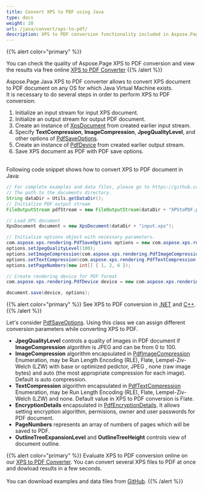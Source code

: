 ```yaml
---
title: Convert XPS to PDF using Java
type: docs
weight: 20
url: /java/convert/xps-to-pdf/
description: XPS to PDF conversion functionality included in Aspose.Page API solution for Java is described and illustrated with the code snippets here.
---
```


{{% alert color="primary" %}} 

You can check the quality of Aspose.Page XPS to PDF conversion and view the results via free online <a nofollow href="https://products.aspose.app/page/conversion/xps-to-pdf">XPS to PDF Converter</a> {{% /alert %}} 

Aspose.Page Java XPS to PDF converter allows to convert XPS document to PDF document on any OS for which Java Virtual Machine exists.
<br>It is necessary to do several steps in order to perform XPS to PDF conversion:
1. Initialize an input stream for input XPS document.
2. Initialize an output stream for output PDF document.
3. Create an instance of [XpsDocument](https://apireference.aspose.com/page/java/com.aspose.xps/xpsdocument) from created earlier input stream.
4. Specify **TextCompression**, **ImageCompression**, **JpegQualityLevel**, and other options of [PdfSaveOptions](https://apireference.aspose.com/page/java/com.aspose.xps.rendering/pdfsaveoptions).
5. Create an instance of [PdfDevice](https://apireference.aspose.com/page/java/com.aspose.xps.rendering/pdfdevice) from created earlier output stream.
6. Save XPS document as PDF with PDF save options. 

<br>Following code snippet shows how to convert XPS to PDF document in Java:
<br>
```Java
// For complete examples and data files, please go to https://github.com/aspose-page/Aspose.Page-for-Java
// The path to the documents directory.
String dataDir = Utils.getDataDir();
// Initialize PDF output stream
FileOutputStream pdfStream = new FileOutputStream(dataDir + "XPStoPDF.pdf");

// Load XPS document
XpsDocument document = new XpsDocument(dataDir + "input.xps");

// Initialize options object with necessary parameters.
com.aspose.xps.rendering.PdfSaveOptions options = new com.aspose.xps.rendering.PdfSaveOptions();
options.setJpegQualityLevel(100);
options.setImageCompression(com.aspose.xps.rendering.PdfImageCompression.Jpeg);
options.setTextCompression(com.aspose.xps.rendering.PdfTextCompression.Flate);
options.setPageNumbers(new int[] { 1, 2, 6 });

// Create rendering device for PDF format
com.aspose.xps.rendering.PdfDevice device = new com.aspose.xps.rendering.PdfDevice(pdfStream);

document.save(device, options);
```
{{% alert color="primary" %}}
See XPS to PDF conversion in [.NET](/page/net/convert/xps-to-pdf/) and [C++](/page/cpp/convert/xps-to-pdf/).
{{% /alert %}}

Let's consider [PdfSaveOptions](https://apireference.aspose.com/page/java/com.aspose.xps.rendering/pdfsaveoptions). Using this class we can assign different conversion parameters while converting XPS to PDF.
<br>
- **JpegQualityLevel** controls a quality of images in PDF document if **ImageCompression** algorithm is JPEG and can be from 0 to 100.
- **ImageCompression** algorithm encapsulated in [PdfImageCompression](https://apireference.aspose.com/page/java/com.aspose.xps.rendering/pdfimagecompression) Enumeration, may be Run Length Encoding (RLE), Flate, Lempel-Ziv-Welch (LZW) with base or optimized pedictor, JPEG , none (raw image bytes) and auto (the most appropriate compression for each image). Default is auto compression.
- **TextCompression** algorithm encapsulated in [PdfTextCompression](https://apireference.aspose.com/page/java/com.aspose.xps.rendering/pdftextcompression) Enumeration, may be Run Length Encoding (RLE), Flate, Lempel-Ziv-Welch (LZW) and none. Default value in XPS to PDF conversion is Flate.
- **EncryptionDetails** encapsulated in [PdfEncryptionDetails](https://apireference.aspose.com/page/java/com.aspose.xps.rendering/pdfencryptiondetails). It allows setting encryption algorithm, permisions, owner and user passwords for PDF document.
- **PageNumbers** represents an array of numbers of pages which will be saved to PDF.
- **OutlineTreeExpansionLevel** and **OutlineTreeHeight** controls view of document outline.

{{% alert color="primary" %}}
Evaluate XPS to PDF conversion online on our <a nofollow href="https://products.aspose.app/page/conversion/xps-to-pdf">XPS to PDF Converter</a>. You can convert several XPS files to PDF at once and dowload results in a few seconds.
<br>
<br>
You can download examples and data files from [GitHub](https://github.com/aspose-page/Aspose.Page-for-Java). {{% /alert %}}
